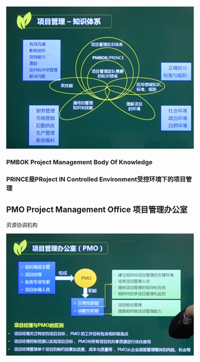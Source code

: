 

![image-20210319142514934](../picture/image-20210319142514934.png)













### PMBOK Project Management Body Of Knowledge







### PRINCE是PRoject IN Controlled Environment受控环境下的项目管理





## PMO Project Management Office 项目管理办公室



资源协调机构



![image-20210319144048043](../picture/image-20210319144048043.png)
































































